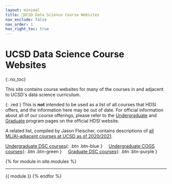 ```yaml
---
layout: minimal
title: 🧑UCSD Data Science Course Websites
nav_exclude: false
nav_order: 1
has_right_toc: true
---
```


# UCSD Data Science Course Websites
{:.no_toc}

This site contains course websites for many of the courses in and adjacent to UCSD's data science curriculum.

<!-- With any questions with this site, feel free to email TBD. -->

{: .red }
This is **not** intended to be used as a list of all courses that HDSI offers, and the information here may be out of date. For official information about all of our course offerings, please refer to the [Undergraduate](https://datascience.ucsd.edu/current-students/course-descriptions-and-prerequisites/) and [Graduate](https://datascience.ucsd.edu/graduate/) program pages on the official HDSI website.

A related list, compiled by Jason Fleischer, contains descriptions of [all ML/AI-adjacent courses at UCSD as of 2020/2021](https://docs.google.com/document/d/1kQeD_OQ_b2NcfkXBtmtQw4HNJ0lv-VDvj2Yz9SkVP1Q/edit#heading=h.ri0364kcpnnm).

[Undergraduate DSC courses](#undergraduate-dsc-courses){: .btn .btn-blue } &nbsp;&nbsp;&nbsp; [Undergraduate COGS courses](#undergraduate-cogs-courses){: .btn .btn-green } &nbsp;&nbsp;&nbsp; [Graduate DSC courses](#graduate-dsc-courses){: .btn .btn-purple }

{% for module in site.modules %}

---
{{ module }}
{% endfor %}

